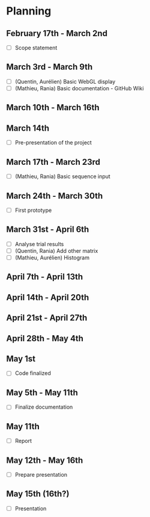 # Planning
## February 17th - March 2nd
- [ ] Scope statement

## March 3rd - March 9th
- [ ] (Quentin, Aurélien) Basic WebGL display 
- [ ] (Mathieu, Rania) Basic documentation - GitHub Wiki

## March 10th - March 16th

## March 14th
- [ ] Pre-presentation of the project

## March 17th - March 23rd
- [ ] (Mathieu, Rania) Basic sequence input

## March 24th - March 30th
- [ ] First prototype

## March 31st - April 6th
- [ ] Analyse trial results
- [ ] (Quentin, Rania) Add other matrix
- [ ] (Mathieu, Aurélien) Histogram

## April 7th - April 13th

## April 14th - April 20th

## April 21st - April 27th

## April 28th - May 4th

## May 1st
- [ ] Code finalized

## May 5th - May 11th
- [ ] Finalize documentation

## May 11th
- [ ] Report

## May 12th - May 16th
- [ ] Prepare presentation

## May 15th (16th?)
- [ ] Presentation
